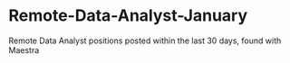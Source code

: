 # Remote-Data-Analyst-January
Remote Data Analyst positions posted within the last 30 days, found with Maestra

